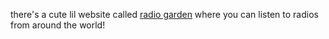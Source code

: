 there's a cute lil website called [radio garden](https://radio.garden) where you can listen to radios from around the world!
